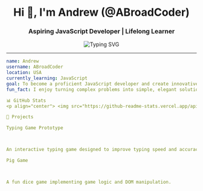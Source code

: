 <h1 align="center">Hi 👋, I'm Andrew (@ABroadCoder)</h1>
<h3 align="center">Aspiring JavaScript Developer | Lifelong Learner</h3>

<p align="center">
  <img src="https://readme-typing-svg.herokuapp.com?font=Fira+Code&size=24&pause=1000&color=36BCF7&center=true&vCenter=true&width=435&lines=Building+smart+%26+fun+applications;Exploring+the+world+of+JavaScript;Always+learning+something+new!" alt="Typing SVG" />
</p>

---

```yaml
name: Andrew
username: ABroadCoder
location: USA
currently_learning: JavaScript
goal: To become a proficient JavaScript developer and create innovative applications
fun_fact: I enjoy turning complex problems into simple, elegant solutions!

📊 GitHub Stats
<p align="center"> <img src="https://github-readme-stats.vercel.app/api?username=ABroadCoder&show_icons=true&theme=radical" alt="GitHub Stats" /> </p>

🚀 Projects

Typing Game Prototype



An interactive typing game designed to improve typing speed and accuracy.

Pig Game



A fun dice game implementing game logic and DOM manipulation.


